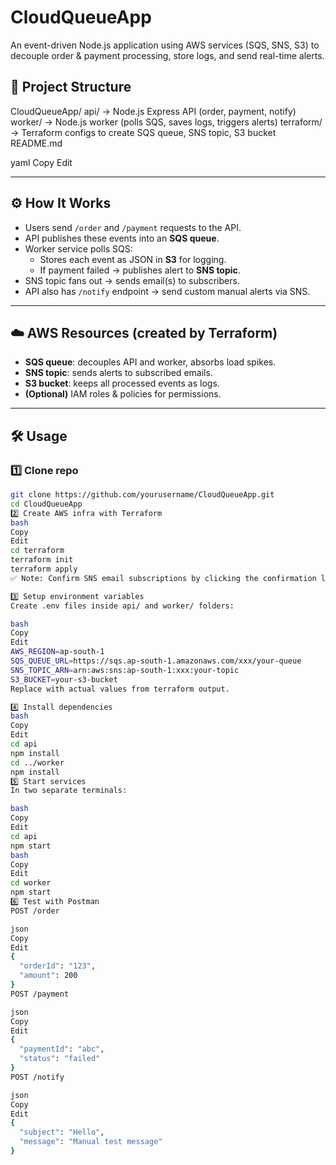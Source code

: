 # CloudQueueApp

An event-driven Node.js application using AWS services (SQS, SNS, S3) to decouple order & payment processing, store logs, and send real-time alerts.

## 🧩 Project Structure

CloudQueueApp/
api/ → Node.js Express API (order, payment, notify)
worker/ → Node.js worker (polls SQS, saves logs, triggers alerts)
terraform/ → Terraform configs to create SQS queue, SNS topic, S3 bucket
README.md

yaml
Copy
Edit

---

## ⚙️ How It Works

- Users send `/order` and `/payment` requests to the API.
- API publishes these events into an **SQS queue**.
- Worker service polls SQS:
  - Stores each event as JSON in **S3** for logging.
  - If payment failed → publishes alert to **SNS topic**.
- SNS topic fans out → sends email(s) to subscribers.
- API also has `/notify` endpoint → send custom manual alerts via SNS.

---

## ☁️ AWS Resources (created by Terraform)

- **SQS queue**: decouples API and worker, absorbs load spikes.
- **SNS topic**: sends alerts to subscribed emails.
- **S3 bucket**: keeps all processed events as logs.
- **(Optional)** IAM roles & policies for permissions.

---

## 🛠 Usage

### 1️⃣ Clone repo
```bash
git clone https://github.com/yourusername/CloudQueueApp.git
cd CloudQueueApp
2️⃣ Create AWS infra with Terraform
bash
Copy
Edit
cd terraform
terraform init
terraform apply
✅ Note: Confirm SNS email subscriptions by clicking the confirmation link.

3️⃣ Setup environment variables
Create .env files inside api/ and worker/ folders:

bash
Copy
Edit
AWS_REGION=ap-south-1
SQS_QUEUE_URL=https://sqs.ap-south-1.amazonaws.com/xxx/your-queue
SNS_TOPIC_ARN=arn:aws:sns:ap-south-1:xxx:your-topic
S3_BUCKET=your-s3-bucket
Replace with actual values from terraform output.

4️⃣ Install dependencies
bash
Copy
Edit
cd api
npm install
cd ../worker
npm install
5️⃣ Start services
In two separate terminals:

bash
Copy
Edit
cd api
npm start
bash
Copy
Edit
cd worker
npm start
6️⃣ Test with Postman
POST /order

json
Copy
Edit
{
  "orderId": "123",
  "amount": 200
}
POST /payment

json
Copy
Edit
{
  "paymentId": "abc",
  "status": "failed"
}
POST /notify

json
Copy
Edit
{
  "subject": "Hello",
  "message": "Manual test message"
}
